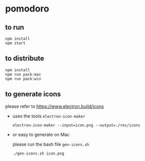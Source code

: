 # pomodoro

## to run

```
npm install
npm start
```

## to distribute

```
npm install
npm run pack:mac
npm run pack:win
```

## to generate icons

please refer to https://www.electron.build/icons

- uses the tools `electron-icon-maker`

  ```shell
  electron-icon-maker --input=icon.png --output=./res/icons
  ```

- or easy to generate on Mac

  please run the bash file `gen-icons.sh`
  
  ```shell
  ./gen-icons.sh icon.png
  ```
